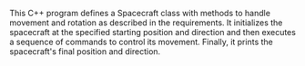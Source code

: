 This C++ program defines a Spacecraft class with methods to handle movement and rotation as described in the requirements. It initializes the spacecraft at the specified starting position and direction and then executes a sequence of commands to control its movement. Finally, it prints the spacecraft's final position and direction.
